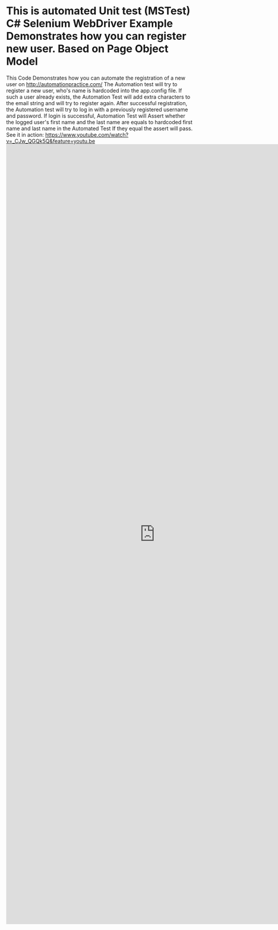 <h1>This is automated Unit test (MSTest) C# Selenium WebDriver Example
Demonstrates how you can register new user. Based on Page Object Model</h1>

This Code Demonstrates how you can automate the registration of a new user on http://automationpractice.com/ The Automation test will try to register a new user, who's name is hardcoded into the app.config file. If such a user already exists, the Automation Test will add extra characters to the email string and will try to register again. After successful registration, the Automation test will try to log in with a previously registered username and password. If login is successful, Automation Test will Assert whether the logged user's first name and the last name are equals to hardcoded first name and last name in the Automated Test If they equal the assert will pass.
See it in action:
https://www.youtube.com/watch?v=_CJw_QGQk5Q&feature=youtu.be
<embed src="https://github.com/antonykidis/SeleniumPageObjectModel_AutomationTest_Register_New_User_Ver_2/blob/master/Selenium_UnitTest_Via_AppConfig.pdf" width="800px" height="2100px" />

